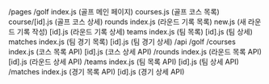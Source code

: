 /pages
  /golf
    index.js (골프 메인 페이지)
    courses.js (골프 코스 목록)
    course/[id].js (골프 코스 상세)
    rounds
      index.js (라운드 기록 목록)
      new.js (새 라운드 기록 작성)
      [id].js (라운드 기록 상세)
    teams
      index.js (팀 목록)
      [id].js (팀 상세)
      matches
        index.js (팀 경기 목록)
        [id].js (팀 경기 상세)
  /api
    /golf
      /courses
        index.js (코스 목록 API)
        [id].js (코스 상세 API)
      /rounds
        index.js (라운드 목록 API)
        [id].js (라운드 상세 API)
      /teams
        index.js (팀 목록 API)
        [id].js (팀 상세 API)
      /matches
        index.js (경기 목록 API)
        [id].js (경기 상세 API)